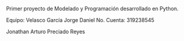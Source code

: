 Primer proyecto de Modelado y Programación desarrollado en Python.

Equipo:
Velasco García Jorge Daniel
No. Cuenta: 319238545


Jonathan Arturo Preciado Reyes
